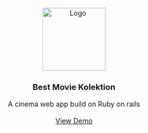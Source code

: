 <!-- PROJECT LOGO -->
<br />
<div align="center">
    <img src="https://i.imgur.com/Q4zdCeG.png" alt="Logo" width="128" height="128">
<h3 align="center">Best Movie Kolektion</h3>
  <p align="center">
    A cinema web app build on Ruby on rails
    <br />
    <br />
    <a href="https://www.youtube.com/watch?v=iik25wqIuFo">View Demo</a>
  </p>
</div>
